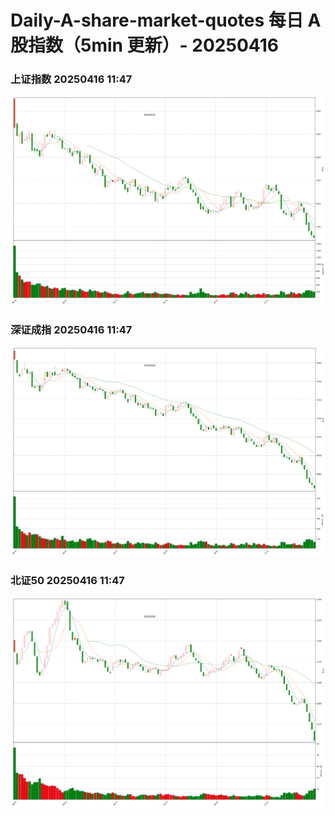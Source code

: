 
# Daily-A-share-market-quotes 每日 A 股指数（5min 更新）- 20250416

### 上证指数 20250416 11:47
![](./fig/2025/4/20250416-sh000001.png)

### 深证成指 20250416 11:47
![](./fig/2025/4/20250416-sz399001.png)

### 北证50 20250416 11:47
![](./fig/2025/4/20250416-bj899050.png)
